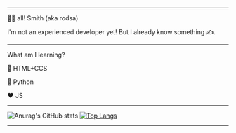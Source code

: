 
---

👋🏻 all! Smith (aka rodsa)

I'm not an experienced developer yet! But I already know something ✍️.

---

What am I learning?

💙 HTML+CCS

💛 Python

❤️ JS

---

![Anurag's GitHub stats](https://github-readme-stats.vercel.app/api?username=valueiszero&theme=moltack&show_icons=true) [![Top Langs](https://github-readme-stats.vercel.app/api/top-langs/?username=valueiszero&layout=pie)](https://github.com/anuraghazra/github-readme-stats)

---
